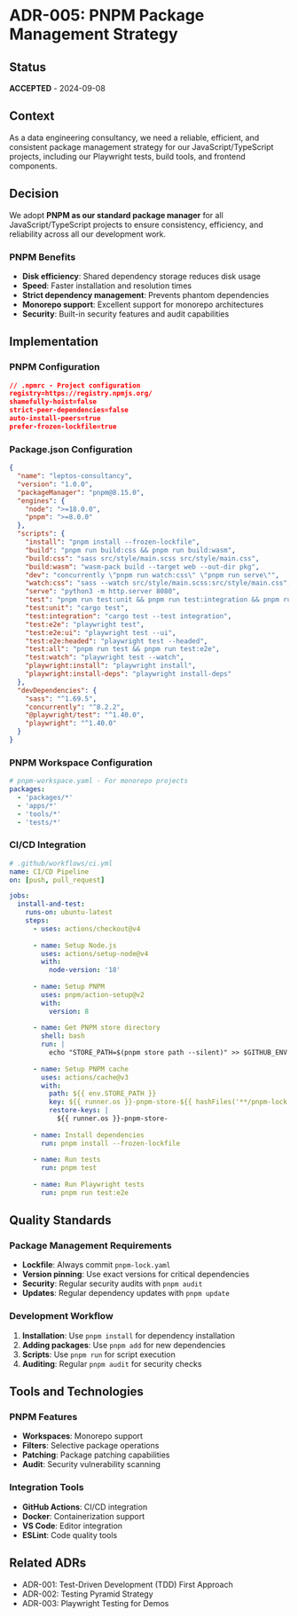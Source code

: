 # ADR-005: PNPM Package Management Strategy

## Status
**ACCEPTED** - 2024-09-08

## Context
As a data engineering consultancy, we need a reliable, efficient, and consistent package management strategy for our JavaScript/TypeScript projects, including our Playwright tests, build tools, and frontend components.

## Decision
We adopt **PNPM as our standard package manager** for all JavaScript/TypeScript projects to ensure consistency, efficiency, and reliability across all our development work.

### PNPM Benefits
- **Disk efficiency**: Shared dependency storage reduces disk usage
- **Speed**: Faster installation and resolution times
- **Strict dependency management**: Prevents phantom dependencies
- **Monorepo support**: Excellent support for monorepo architectures
- **Security**: Built-in security features and audit capabilities

## Implementation

### PNPM Configuration
```json
// .npmrc - Project configuration
registry=https://registry.npmjs.org/
shamefully-hoist=false
strict-peer-dependencies=false
auto-install-peers=true
prefer-frozen-lockfile=true
```

### Package.json Configuration
```json
{
  "name": "leptos-consultancy",
  "version": "1.0.0",
  "packageManager": "pnpm@8.15.0",
  "engines": {
    "node": ">=18.0.0",
    "pnpm": ">=8.0.0"
  },
  "scripts": {
    "install": "pnpm install --frozen-lockfile",
    "build": "pnpm run build:css && pnpm run build:wasm",
    "build:css": "sass src/style/main.scss src/style/main.css",
    "build:wasm": "wasm-pack build --target web --out-dir pkg",
    "dev": "concurrently \"pnpm run watch:css\" \"pnpm run serve\"",
    "watch:css": "sass --watch src/style/main.scss:src/style/main.css",
    "serve": "python3 -m http.server 8080",
    "test": "pnpm run test:unit && pnpm run test:integration && pnpm run test:e2e",
    "test:unit": "cargo test",
    "test:integration": "cargo test --test integration",
    "test:e2e": "playwright test",
    "test:e2e:ui": "playwright test --ui",
    "test:e2e:headed": "playwright test --headed",
    "test:all": "pnpm run test && pnpm run test:e2e",
    "test:watch": "playwright test --watch",
    "playwright:install": "playwright install",
    "playwright:install-deps": "playwright install-deps"
  },
  "devDependencies": {
    "sass": "^1.69.5",
    "concurrently": "^8.2.2",
    "@playwright/test": "^1.40.0",
    "playwright": "^1.40.0"
  }
}
```

### PNPM Workspace Configuration
```yaml
# pnpm-workspace.yaml - For monorepo projects
packages:
  - 'packages/*'
  - 'apps/*'
  - 'tools/*'
  - 'tests/*'
```

### CI/CD Integration
```yaml
# .github/workflows/ci.yml
name: CI/CD Pipeline
on: [push, pull_request]

jobs:
  install-and-test:
    runs-on: ubuntu-latest
    steps:
      - uses: actions/checkout@v4
      
      - name: Setup Node.js
        uses: actions/setup-node@v4
        with:
          node-version: '18'
          
      - name: Setup PNPM
        uses: pnpm/action-setup@v2
        with:
          version: 8
          
      - name: Get PNPM store directory
        shell: bash
        run: |
          echo "STORE_PATH=$(pnpm store path --silent)" >> $GITHUB_ENV
          
      - name: Setup PNPM cache
        uses: actions/cache@v3
        with:
          path: ${{ env.STORE_PATH }}
          key: ${{ runner.os }}-pnpm-store-${{ hashFiles('**/pnpm-lock.yaml') }}
          restore-keys: |
            ${{ runner.os }}-pnpm-store-
            
      - name: Install dependencies
        run: pnpm install --frozen-lockfile
        
      - name: Run tests
        run: pnpm test
        
      - name: Run Playwright tests
        run: pnpm run test:e2e
```

## Quality Standards

### Package Management Requirements
- **Lockfile**: Always commit `pnpm-lock.yaml`
- **Version pinning**: Use exact versions for critical dependencies
- **Security**: Regular security audits with `pnpm audit`
- **Updates**: Regular dependency updates with `pnpm update`

### Development Workflow
1. **Installation**: Use `pnpm install` for dependency installation
2. **Adding packages**: Use `pnpm add` for new dependencies
3. **Scripts**: Use `pnpm run` for script execution
4. **Auditing**: Regular `pnpm audit` for security checks

## Tools and Technologies

### PNPM Features
- **Workspaces**: Monorepo support
- **Filters**: Selective package operations
- **Patching**: Package patching capabilities
- **Audit**: Security vulnerability scanning

### Integration Tools
- **GitHub Actions**: CI/CD integration
- **Docker**: Containerization support
- **VS Code**: Editor integration
- **ESLint**: Code quality tools

## Related ADRs
- ADR-001: Test-Driven Development (TDD) First Approach
- ADR-002: Testing Pyramid Strategy
- ADR-003: Playwright Testing for Demos
